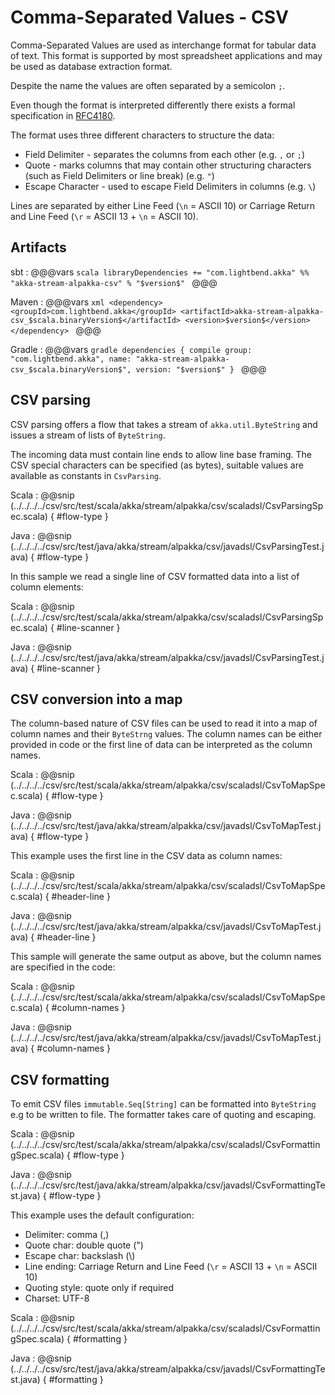 # Comma-Separated Values - CSV

Comma-Separated Values are used as interchange format for tabular data 
of text. This format is supported by most spreadsheet applications and may 
be used as database extraction format.

Despite the name the values are often separated by a semicolon `;`.

Even though the format is interpreted differently there exists a formal specification in [RFC4180](https://tools.ietf.org/html/rfc4180).

The format uses three different characters to structure the data:

* Field Delimiter - separates the columns from each other (e.g. `,` or `;`)
* Quote - marks columns that may contain other structuring characters (such as Field Delimiters or line break) (e.g. `"`)
* Escape Character - used to escape Field Delimiters in columns (e.g. `\`)

Lines are separated by either Line Feed (`\n` = ASCII 10) or Carriage Return and Line Feed (`\r` = ASCII 13 + `\n` = ASCII 10).

## Artifacts

sbt
:   @@@vars
    ```scala
    libraryDependencies += "com.lightbend.akka" %% "akka-stream-alpakka-csv" % "$version$"
    ```
    @@@

Maven
:   @@@vars
    ```xml
    <dependency>
      <groupId>com.lightbend.akka</groupId>
      <artifactId>akka-stream-alpakka-csv_$scala.binaryVersion$</artifactId>
      <version>$version$</version>
    </dependency>
    ```
    @@@

Gradle
:   @@@vars
    ```gradle
    dependencies {
      compile group: "com.lightbend.akka", name: "akka-stream-alpakka-csv_$scala.binaryVersion$", version: "$version$"
    }
    ```
    @@@

## CSV parsing

CSV parsing offers a flow that takes a stream of `akka.util.ByteString` and issues a stream of lists of `ByteString`.

The incoming data must contain line ends to allow line base framing. The CSV special characters
can be specified (as bytes), suitable values are available as constants in `CsvParsing`.

Scala
: @@snip (../../../../csv/src/test/scala/akka/stream/alpakka/csv/scaladsl/CsvParsingSpec.scala) { #flow-type }

Java
: @@snip (../../../../csv/src/test/java/akka/stream/alpakka/csv/javadsl/CsvParsingTest.java) { #flow-type }


In this sample we read a single line of CSV formatted data into a list of column elements:

Scala
: @@snip (../../../../csv/src/test/scala/akka/stream/alpakka/csv/scaladsl/CsvParsingSpec.scala) { #line-scanner }

Java
: @@snip (../../../../csv/src/test/java/akka/stream/alpakka/csv/javadsl/CsvParsingTest.java) { #line-scanner }

## CSV conversion into a map

The column-based nature of CSV files can be used to read it into a map of column names 
and their `ByteStrng` values. The column names can be either provided in code or the first line 
of data can be interpreted as the column names.

Scala
: @@snip (../../../../csv/src/test/scala/akka/stream/alpakka/csv/scaladsl/CsvToMapSpec.scala) { #flow-type }

Java
: @@snip (../../../../csv/src/test/java/akka/stream/alpakka/csv/javadsl/CsvToMapTest.java) { #flow-type }


This example uses the first line in the CSV data as column names:

Scala
: @@snip (../../../../csv/src/test/scala/akka/stream/alpakka/csv/scaladsl/CsvToMapSpec.scala) { #header-line }

Java
: @@snip (../../../../csv/src/test/java/akka/stream/alpakka/csv/javadsl/CsvToMapTest.java) { #header-line }


This sample will generate the same output as above, but the column names are specified
in the code:

Scala
: @@snip (../../../../csv/src/test/scala/akka/stream/alpakka/csv/scaladsl/CsvToMapSpec.scala) { #column-names }

Java
: @@snip (../../../../csv/src/test/java/akka/stream/alpakka/csv/javadsl/CsvToMapTest.java) { #column-names }

## CSV formatting

To emit CSV files ``immutable.Seq[String]`` can be formatted into ``ByteString`` e.g to be written to file.
The formatter takes care of quoting and escaping.

Scala
: @@snip (../../../../csv/src/test/scala/akka/stream/alpakka/csv/scaladsl/CsvFormattingSpec.scala) { #flow-type }

Java
: @@snip (../../../../csv/src/test/java/akka/stream/alpakka/csv/javadsl/CsvFormattingTest.java) { #flow-type }

This example uses the default configuration:

- Delimiter: comma (,)
- Quote char: double quote (")
- Escape char: backslash (\\)
- Line ending: Carriage Return and Line Feed (`\r` = ASCII 13 + `\n` = ASCII 10)
- Quoting style: quote only if required
- Charset: UTF-8

Scala
: @@snip (../../../../csv/src/test/scala/akka/stream/alpakka/csv/scaladsl/CsvFormattingSpec.scala) { #formatting }

Java
: @@snip (../../../../csv/src/test/java/akka/stream/alpakka/csv/javadsl/CsvFormattingTest.java) { #formatting }
